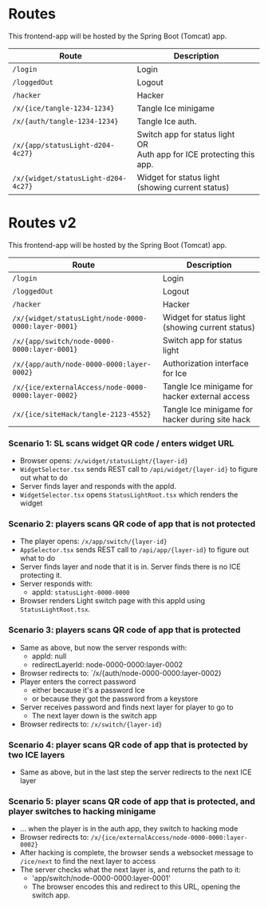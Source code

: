 # Routes

This frontend-app will be hosted by the Spring Boot (Tomcat) app.

| Route                               | Description                                                                    |
|-------------------------------------|--------------------------------------------------------------------------------|
| `/login`                            | Login                                                                          |
| `/loggedOut`                        | Logout                                                                         |
| `/hacker`                           | Hacker                                                                         |
| `/x/{ice/tangle-1234-1234}`         | Tangle Ice minigame                                                            |
| `/x/{auth/tangle-1234-1234}`        | Tangle Ice auth.                                                               | 
| `/x/{app/statusLight-d204-4c27}`    | Switch app for status light <br> OR <br> Auth app for ICE protecting this app. | 
| `/x/{widget/statusLight-d204-4c27}` | Widget for status light (showing current status)                               |


# Routes v2

This frontend-app will be hosted by the Spring Boot (Tomcat) app.

| Route                                               | Description                                      |
|-----------------------------------------------------|--------------------------------------------------|
| `/login`                                            | Login                                            |
| `/loggedOut`                                        | Logout                                           |
| `/hacker`                                           | Hacker                                           |
| `/x/{widget/statusLight/node-0000-0000:layer-0001}` | Widget for status light (showing current status) |
| `/x/{app/switch/node-0000-0000:layer-0001}`         | Switch app for status light                      | 
| `/x/{app/auth/node-0000-0000:layer-0002}`           | Authorization interface for Ice                  | 
| `/x/{ice/externalAccess/node-0000-0000:layer-0002}` | Tangle Ice minigame for hacker external access   |
| `/x/{ice/siteHack/tangle-2123-4552}`                | Tangle Ice minigame for hacker during site hack  |


### Scenario 1: SL scans widget QR code / enters widget URL

- Browser opens: `/x/widget/statusLight/{layer-id}`
- `WidgetSelector.tsx` sends REST call to `/api/widget/{layer-id}` to figure out what to do
- Server finds layer and responds with the appId.
- `WidgetSelector.tsx` opens `StatusLightRoot.tsx` which renders the widget


### Scenario 2: players scans QR code of app that is not protected 

- The player opens: `/x/app/switch/{layer-id}`
- `AppSelector.tsx` sends REST call to `/api/app/{layer-id}` to figure out what to do
- Server finds layer and node that it is in. Server finds there is no ICE protecting it.
- Server responds with:
    - appId: `statusLight-0000-0000`
- Browser renders Light switch page with this appId using `StatusLightRoot.tsx`.


### Scenario 3: players scans QR code of app that is protected

- Same as above, but now the server responds with:
  - appId: null
  - redirectLayerId: node-0000-0000:layer-0002
- Browser redirects to: `/x/{auth/node-0000-0000:layer-0002}
- Player enters the correct password 
  - either because it's a password Ice
  - or because they got the password from a keystore
- Server receives password and finds next layer for player to go to
  - The next layer down is the switch app
- Browser redirects to: `/x/switch/{layer-id}` 

### Scenario 4: player scans QR code of app that is protected by two ICE layers

- Same as above, but in the last step the server redirects to the next ICE layer

### Scenario 5: player scans QR code of app that is protected, and player switches to hacking minigame

- ... when the player is in the auth app, they switch to hacking mode
- Browser redirects to: `/x/{ice/externalAccess/node-0000-0000:layer-0002}`
- After hacking is complete, the browser sends a websocket message to `/ice/next` to find the next layer to access
- The server checks what the next layer is, and returns the path to it:
  - 'app/switch/node-0000-0000:layer-0001'
  - The browser encodes this and redirect to this URL, opening the switch app.

